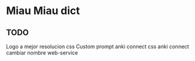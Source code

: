 # Miau Miau dict

## TODO
Logo a mejor resolucion
css Custom prompt
anki connect
css anki connect
cambiar nombre web-service
